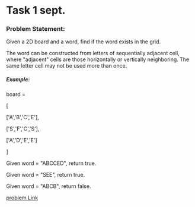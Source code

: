 # Task 1 sept.
### Problem Statement:
Given a 2D board and a word, find if the word exists in the grid.

The word can be constructed from letters of sequentially adjacent cell, where "adjacent" cells are those horizontally or vertically neighboring. The same letter cell may not be used more than once.

##### Example:

board =

[

  ['A','B','C','E'],

  ['S','F','C','S'],

  ['A','D','E','E']

]

Given word = "ABCCED", return true.

Given word = "SEE", return true.

Given word = "ABCB", return false.

[problem Link](https://leetcode.com/problems/word-search/)
